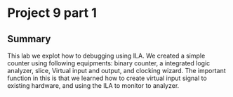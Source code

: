 # Project 9 part 1 
## Summary
This lab we explot how to debugging using ILA. We created a simple counter using following equipments: binary counter, a integrated logic analyzer, slice, Virtual input and output, and clocking wizard. The important function in this is that we learned how to create virtual input signal to existing hardware, and using the ILA to monitor to analyzer.
